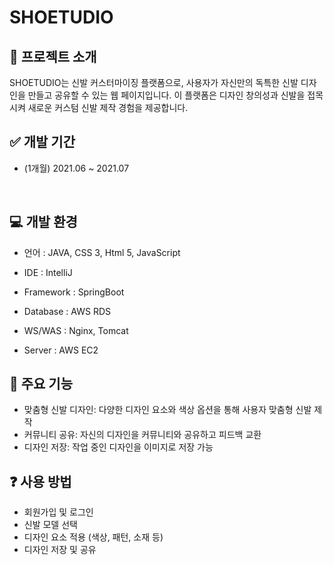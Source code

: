# SHOETUDIO

## 👟 프로젝트 소개 
SHOETUDIO는 신발 커스터마이징 플랫폼으로, 사용자가 자신만의 독특한 신발 디자인을 만들고 공유할 수 있는 웹 페이지입니다. 
이 플랫폼은 디자인 창의성과 신발을 접목시켜 새로운 커스텀 신발 제작 경험을 제공합니다.


## ✅ 개발 기간
- (1개월) 2021.06 ~ 2021.07

<br>

## 💻 개발 환경
- 언어 : JAVA, CSS 3, Html 5, JavaScript

- IDE : IntelliJ

- Framework : SpringBoot

- Database : AWS RDS

- WS/WAS : Nginx, Tomcat

- Server : AWS EC2


## 📣 주요 기능
- 맞춤형 신발 디자인: 다양한 디자인 요소와 색상 옵션을 통해 사용자 맞춤형 신발 제작
- 커뮤니티 공유: 자신의 디자인을 커뮤니티와 공유하고 피드백 교환
- 디자인 저장: 작업 중인 디자인을 이미지로 저장 가능


## ❓ 사용 방법
- 회원가입 및 로그인
- 신발 모델 선택
- 디자인 요소 적용 (색상, 패턴, 소재 등)
- 디자인 저장 및 공유
